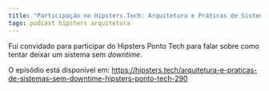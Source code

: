 ```yaml
---
title: "Participação no Hipsters.Tech: Arquitetura e Práticas de Sistemas sem Downtime"
tags: podcast hipsters arquitetura
---
```


Fui convidado para participar do Hipsters Ponto Tech para falar sobre como tentar deixar um sistema sem _downtime_.

O episódio está disponível em: https://hipsters.tech/arquitetura-e-praticas-de-sistemas-sem-downtime-hipsters-ponto-tech-290 

